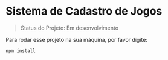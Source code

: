 <h1>Sistema de Cadastro de Jogos</h1>

>Status do Projeto: Em desenvolvimento

Para rodar esse projeto na sua máquina, por favor digite:
```
npm install 
```

